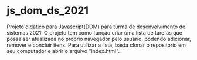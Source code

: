 # js_dom_ds_2021
  Projeto didático para Javascript(DOM) para turma de desenvolvimento de sistemas 2021. O projeto tem como função criar uma lista de tarefas que possa ser atualizada no proprio navegador pelo usuário, podendo adicionar, remover e concluir itens.
  Para utilizar a lista, basta clonar o repositorio em seu computador e abrir o arquivo "index.html".
